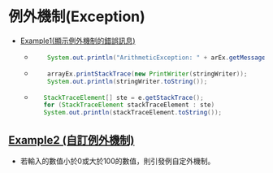 # 例外機制(Exception)

* [Example1(顯示例外機制的錯誤訊息)](https://github.com/changemyminds/Java-Notes/tree/master/Exception/Example1)
  * ```java
  		System.out.println("ArithmeticException: " + arEx.getMessage()); ```
  	```
  * ```java 
        arrayEx.printStackTrace(new PrintWriter(stringWriter));
        System.out.println(stringWriter.toString()); 
    ```
  * ```java 
       StackTraceElement[] ste = e.getStackTrace();
       for (StackTraceElement stackTraceElement : ste)
       System.out.println(stackTraceElement.toString());
    ```     

## [Example2 (自訂例外機制)](https://github.com/changemyminds/Java-Notes/tree/master/Exception/Example2)
- 若輸入的數值小於0或大於100的數值，則引發例自定外機制。